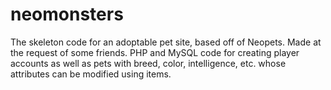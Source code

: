 neomonsters
===========

The skeleton code for an adoptable pet site, based off of Neopets. Made at the request of some friends. PHP and MySQL code for creating player accounts as well as pets with breed, color, intelligence, etc. whose attributes can be modified using items.
